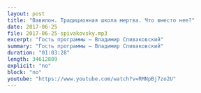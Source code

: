 ```yaml
---
layout: post
title: "Вавилон. Традиционная школа мертва. Что вместо нее?"
date: 2017-06-25
file: 2017-06-25-spivakovsky.mp3
excerpt: "Гость программы — Владимир Спиваковский"
summary: "Гость программы — Владимир Спиваковский"
duration: "01:03:28"
length: 34612809
explicit: "no"
block: "no"
youtube: "https://www.youtube.com/watch?v=RMNpBj7zo2U"
---
```

